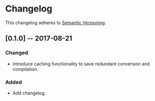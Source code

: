 # Changelog
This changelog adheres to [Semantic Versioning](http://semver.org/spec/v2.0.0.html).


## [0.1.0] -- 2017-08-21

### Changed
- Introduce caching functionality to save redundant conversion and compilation.

### Added
- Add changelog.
